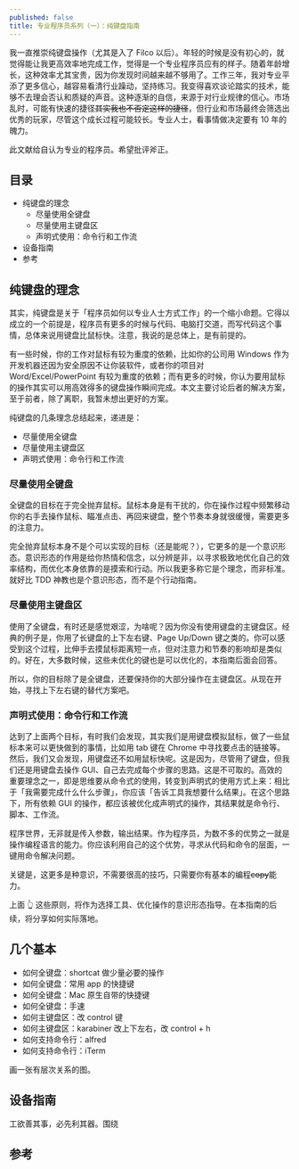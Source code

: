 ```yaml
---
published: false
title: 专业程序员系列（一）：纯键盘指南
---
```


我一直推崇纯键盘操作（尤其是入了 Filco 以后）。年轻的时候是没有初心的，就觉得能让我更高效率地完成工作，觉得是一个专业程序员应有的样子。随着年龄增长，这种效率尤其宝贵，因为你发现时间越来越不够用了。工作三年，我对专业平添了更多信心，越容易看清行业躁动，坚持练习。我变得喜欢谈论踏实的技术，能够不去理会否认和质疑的声音。这种逐渐的自信，来源于对行业规律的信心。市场乱时，可能有快速的捷径~~其实我也不否定这样的捷径~~，但行业和市场最终会筛选出优秀的玩家，尽管这个成长过程可能较长。专业人士，看事情做决定要有 10 年的魄力。

此文献给自认为专业的程序员。希望批评斧正。

## 目录

* 纯键盘的理念
  * 尽量使用全键盘
  * 尽量使用主键盘区
  * 声明式使用：命令行和工作流
* 设备指南
* 参考

## 纯键盘的理念

其实，纯键盘是关于「程序员如何以专业人士方式工作」的一个缩小命题。它得以成立的一个前提是，程序员有更多的时候与代码、电脑打交道，而写代码这个事情，总体来说用键盘比鼠标快。注意，我说的是总体上，是有前提的。

有一些时候，你的工作对鼠标有较为重度的依赖，比如你的公司用 Windows 作为开发机器还因为安全原因不让你装软件，或者你的项目对 Word/Excel/PowerPoint 有较为重度的依赖；而有更多的时候，你认为要用鼠标的操作其实可以用高效得多的键盘操作瞬间完成。本文主要讨论后者的解决方案，至于前者，除了离职，我暂未想出更好的方案。

纯键盘的几条理念总结起来，递进是：

* 尽量使用全键盘
* 尽量使用主键盘区
* 声明式使用：命令行和工作流

### 尽量使用全键盘

全键盘的目标在于完全抛弃鼠标。鼠标本身是有干扰的，你在操作过程中频繁移动你的右手去操作鼠标、瞄准点击、再回来键盘，整个节奏本身就很缓慢，需要更多的注意力。

完全抛弃鼠标本身不是个可以实现的目标（还是能呢？），它更多的是一个意识形态。意识形态的作用是给你热情和信念，以分辨是非，以寻求极致地优化自己的效率结构，而优化本身依靠的是摸索和行动。所以我更多称它是个理念，而非标准。就好比 TDD 神教也是个意识形态，而不是个行动指南。

### 尽量使用主键盘区

使用了全键盘，有时还是感觉艰涩，为啥呢？因为你没有使用键盘的主键盘区。经典的例子是，你用了长键盘的上下左右键、Page Up/Down 键之类的。你可以感受到这个过程，比伸手去摸鼠标距离短一点，但对注意力和节奏的影响却是类似的。好在，大多数时候，这些未优化的键也是可以优化的，本指南后面会回答。

所以，你的目标除了是全键盘，还要保持你的大部分操作在主键盘区。从现在开始，寻找上下左右键的替代方案吧。

### 声明式使用：命令行和工作流

达到了上面两个目标，有时我们会发现，其实我们是用键盘模拟鼠标，做了一些鼠标本来可以更快做到的事情，比如用 tab 键在 Chrome 中寻找要点击的链接等。然后，我们又会发现，用键盘还不如用鼠标快呢。这是因为，尽管用了键盘，但我们还是用键盘去操作 GUI、自己去完成每个步骤的思路。这是不可取的。高效的重要理念之一，即是思维要从命令式的使用，转变到声明式的使用方式上来：相比于「我需要完成什么什么步骤」，你应该「告诉工具我想要什么结果」。在这个思路下，所有依赖 GUI 的操作，都应该被优化成声明式的操作，其结果就是命令行、脚本、工作流。

程序世界，无非就是传入参数，输出结果。作为程序员，为数不多的优势之一就是操作编程语言的能力。你应该利用自己的这个优势，寻求从代码和命令的层面，一键用命令解决问题。

关键是，这更多是种意识，不需要很高的技巧，只需要你有基本的编程~~copy~~能力。

上面 👆 这些原则，将作为选择工具、优化操作的意识形态指导。在本指南的后续，将分享如何实际落地。

## 几个基本

* 如何全键盘：shortcat 做少量必要的操作
* 如何全键盘：常用 app 的快捷键
* 如何全键盘：Mac 原生自带的快捷键
* 如何全键盘：手速
* 如何主键盘区：改 control 键
* 如何主键盘区：karabiner 改上下左右，改 control + h
* 如何支持命令行：alfred
* 如何支持命令行：iTerm

画一张有层次关系的图。

## 设备指南

工欲善其事，必先利其器。围绕

## 参考
